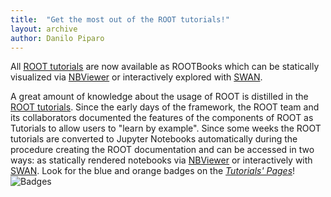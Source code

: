 ```yaml
---
title:  "Get the most out of the ROOT tutorials!"
layout: archive
author: Danilo Piparo
---
```


All [ROOT tutorials](https://root.cern/doc/master/group__Tutorials.html) are now available
as ROOTBooks which can be statically visualized via [NBViewer](https://nbviewer.jupyter.org) or
interactively explored with [SWAN](https://swan.web.cern.ch).

A great amount of knowledge about the usage of ROOT is distilled in the [ROOT tutorials](https://root.cern/doc/master/group__Tutorials.html). Since the early days of the framework, the ROOT team and its collaborators documented the features of the components of ROOT as Tutorials to allow users to "learn by example".
Since some weeks the ROOT tutorials are converted to Jupyter Notebooks automatically during the procedure creating the ROOT documentation and can be accessed in two ways: as statically rendered notebooks via [NBViewer](https://nbviewer.jupyter.org) or interactively with [SWAN](https://swan.web.cern.ch).
Look for the blue and orange badges on the [*Tutorials' Pages*](https://root.cern/doc/master/group__Tutorials.html)!
![Badges](https://root.cern/d/sites/d35c7d8c.web.cern.ch/files/badges.png)
